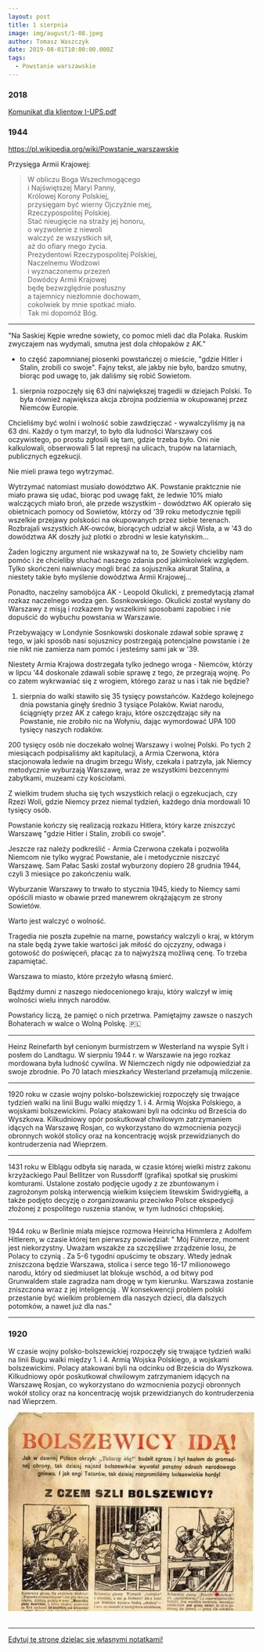 ```yaml
---
layout: post
title: 1 sierpnia
image: img/august/1-08.jpeg
author: Tomasz Waszczyk
date: 2019-08-01T10:00:00.000Z
tags:
  - Powstanie warszawskie
---
```


### 2018

<a href="./documents/august/KomunikatdlaklientowI-UPS.pdf" target="_blank">Komunikat dla klientow I-UPS.pdf</a>

### 1944

 https://pl.wikipedia.org/wiki/Powstanie_warszawskie

️Przysięga Armii Krajowej:

> W obliczu Boga Wszechmogącego  
> i Najświętszej Maryi Panny,  
> Królowej Korony Polskiej,  
> przysięgam być wierny Ojczyźnie mej,  
> Rzeczypospolitej Polskiej.  
> Stać nieugięcie na straży jej honoru,  
> o wyzwolenie z niewoli  
> walczyć ze wszystkich sił,  
> aż do ofiary mego życia.  
> Prezydentowi Rzeczypospolitej Polskiej,  
> Naczelnemu Wodzowi  
> i wyznaczonemu przezeń  
> Dowódcy Armii Krajowej  
> będę bezwzględnie posłuszny  
> a tajemnicy niezłomnie dochowam,  
> cokolwiek by mnie spotkać miało.  
> Tak mi dopomóż Bóg.

---

"Na Saskiej Kępie wredne sowiety, co pomoc mieli dać dla Polaka. Ruskim zwyczajem nas wydymali, smutna jest dola chłopaków z AK."

- to część zapomnianej piosenki powstańczej o mieście, "gdzie Hitler i Stalin, zrobili co swoje". Fajny tekst, ale jakby nie było, bardzo smutny, biorąc pod uwagę to, jak daliśmy się robić Sowietom.

1. sierpnia rozpoczęły się 63 dni największej tragedii w dziejach Polski. To była również największa akcja zbrojna podziemia w okupowanej przez Niemców Europie.

Chcieliśmy być wolni i wolność sobie zawdzięczać - wywalczyliśmy ją na 63 dni. Każdy o tym marzył, to było dla ludności Warszawy coś oczywistego, po prostu zgłosili się tam, gdzie trzeba było. Oni nie kalkulowali, obserwowali 5 lat represji na ulicach, trupów na latarniach, publicznych egzekucji.

Nie mieli prawa tego wytrzymać.

Wytrzymać natomiast musiało dowództwo AK. Powstanie praktcznie nie miało prawa się udać, biorąc pod uwagę fakt, że ledwie 10% miało walczących miało broń, ale przede wszystkim - dowództwo AK opierało się obietnicach pomocy od Sowietów, którzy od '39 roku metodycznie tępili wszelkie przejawy polskości na okupowanych przez siebie terenach. Rozbrajali wszystkich AK-owców, biorących udział w akcji Wisła, a w '43 do dowództwa AK doszły już plotki o zbrodni w lesie katyńskim...

Żaden logiczny argument nie wskazywał na to, że Sowiety chcieliby nam pomóc i że chcieliby słuchać naszego zdania pod jakimkolwiek względem. Tylko skończeni naiwniacy mogli brać za sojusznika akurat Stalina, a niestety takie było myślenie dowództwa Armii Krajowej...

Ponadto, naczelny samobójca AK - Leopold Okulicki, z premedytacją złamał rozkaz naczelnego wodza gen. Sosnkowskiego. Okulicki został wysłany do Warszawy z misją i rozkazem by wszelkimi sposobami zapobiec i nie dopuścić do wybuchu powstania w Warszawie.

Przebywający w Londynie Sosnkowski doskonale zdawał sobie sprawę z tego, w jaki sposób nasi sojusznicy postrzegają potencjalne powstanie i że nie nikt nie zamierza nam pomóc i jesteśmy sami jak w '39.

Niestety Armia Krajowa dostrzegała tylko jednego wroga - Niemców, którzy w lipcu '44 doskonale zdawali sobie sprawę z tego, że przegrają wojnę. Po co zatem wykrwawiać się z wrogiem, którego zaraz u nas i tak nie będzie?

1. sierpnia do walki stawiło się 35 tysięcy powstańców. Każdego kolejnego dnia powstania ginęły średnio 3 tysiące Polaków. Kwiat narodu, ściągnięty przez AK z całego kraju, które oszczędzając siły na Powstanie, nie zrobiło nic na Wołyniu, dając wymordować UPA 100 tysięcy naszych rodaków.

200 tysięcy osób nie doczekało wolnej Warszawy i wolnej Polski. Po tych 2 miesiącach podpisaliśmy akt kapitulacji, a Armia Czerwona, która stacjonowała ledwie na drugim brzegu Wisły, czekała i patrzyła, jak Niemcy metodycznie wyburzają Warszawę, wraz ze wszystkimi bezcennymi zabytkami, muzeami czy kościołami.

Z wielkim trudem słucha się tych wszystkich relacji o egzekucjach, czy Rzezi Woli, gdzie Niemcy przez niemal tydzień, każdego dnia mordowali 10 tysięcy osób.

Powstanie kończy się realizacją rozkazu Hitlera, który karze zniszczyć Warszawę "gdzie Hitler i Stalin, zrobili co swoje".

Jeszcze raz należy podkreślić - Armia Czerwona czekała i pozwoliła Niemcom nie tylko wygrać Powstanie, ale i metodycznie niszczyć Warszawę. Sam Pałac Saski został wyburzony dopiero 28 grudnia 1944, czyli 3 miesiące po zakończeniu walk.

Wyburzanie Warszawy to trwało to stycznia 1945, kiedy to Niemcy sami opóścili miasto w obawie przed manewrem okrążającym ze strony Sowietów.

Warto jest walczyć o wolność.

Tragedia nie poszła zupełnie na marne, powstańcy walczyli o kraj, w którym na stale będą żywe takie wartości jak miłość do ojczyzny, odwaga i gotowość do poświęceń, płacąc za to najwyższą możliwą cenę. To trzeba zapamiętać.

Warszawa to miasto, które przeżyło własną śmierć.

Bądźmy dumni z naszego niedocenionego kraju, który walczył w imię wolności wielu innych narodów.

Powstańcy liczą, że pamięć o nich przetrwa. Pamiętajmy zawsze o naszych Bohaterach w walce o Wolną Polskę. 🇵🇱

---

Heinz Reinefarth był cenionym burmistrzem w Westerland na wyspie Sylt i posłem do Landtagu. W sierpniu 1944 r. w Warszawie na jego rozkaz mordowana była ludność cywilna. W Niemczech nigdy nie odpowiedział za swoje zbrodnie. Po 70 latach mieszkańcy Westerland przełamują milczenie.

---

1920 roku w czasie wojny polsko-bolszewickiej rozpoczęły się trwające tydzień walki na linii Bugu walki między 1. i 4. Armią Wojska Polskiego, a wojskami bolszewickimi. Polacy atakowani byli na odcinku od Brześcia do Wyszkowa. Kilkudniowy opór poskutkował chwilowym zatrzymaniem idących na Warszawę Rosjan, co wykorzystano do wzmocnienia pozycji obronnych wokół stolicy oraz na koncentrację wojsk przewidzianych do kontruderzenia nad Wieprzem.

---

1431 roku w Elblągu odbyła się narada, w czasie której wielki mistrz zakonu krzyżackiego Paul Bellitzer von Russdorff (grafika) spotkał się pruskimi komturami. Ustalone zostało podjęcie ugody z ze zbuntowanym i zagrożonym polską interwencją wielkim księciem litewskim Świdrygiełłą, a także podjęto decyzję o zorganizowaniu przeciwko Polsce ekspedycji złożonej z pospolitego ruszenia stanów, w tym ludności chłopskiej.

---

1944 roku w Berlinie miała miejsce rozmowa Heinricha Himmlera z Adolfem Hitlerem, w czasie której ten pierwszy powiedział:
" Mój Führerze, moment jest niekorzystny. Uważam wszakże za szczęśliwe zrządzenie losu, że Polacy to czynią . Za 5-6 tygodni opuścimy te obszary. Wtedy jednak zniszczona będzie Warszawa, stolica i serce tego 16-17 milionowego narodu, który od siedmiuset lat blokuje wschód, a od bitwy pod Grunwaldem stale zagradza nam drogę w tym kierunku. Warszawa zostanie zniszczona wraz z jej inteligencją . W konsekwencji problem polski przestanie być wielkim problemem dla naszych dzieci, dla dalszych potomków, a nawet już dla nas."

---

### 1920

W czasie wojny polsko-bolszewickiej rozpoczęły się trwające tydzień walki na linii Bugu walki między 1. i 4. Armią Wojska Polskiego, a wojskami bolszewickimi. Polacy atakowani byli na odcinku od Brześcia do Wyszkowa. Kilkudniowy opór poskutkował chwilowym zatrzymaniem idących na Warszawę Rosjan, co wykorzystano do wzmocnienia pozycji obronnych wokół stolicy oraz na koncentrację wojsk przewidzianych do kontruderzenia nad Wieprzem.

<img src="./img/august/bolszewicy.jpg"><br><br>

---

<a href="https://github.com/TomaszWaszczyk/historia.waszczyk.com/edit/master/src/content/august-1.md" target="_blank">Edytuj tę stronę dzieląc się własnymi notatkami!</a>
